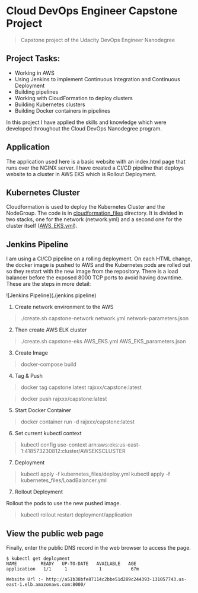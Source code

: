 # Cloud DevOps Engineer Capstone Project

> Capstone project of the Udacity DevOps Engineer Nanodegree

## Project Tasks:

* Working in AWS
* Using Jenkins to implement Continuous Integration and Continuous Deployment
* Building pipelines
* Working with CloudFormation to deploy clusters
* Building Kubernetes clusters
* Building Docker containers in pipelines

In this project I have applied the skills and knowledge which were developed throughout the Cloud DevOps Nanodegree program.

## Application
The application used here is a basic website with an index.html page that runs over the NGINX server. I have created a CI/CD pipeline that deploys website to a cluster in AWS EKS which is Rollout Deployment.

## Kubernetes Cluster

Cloudformation is used to deploy the Kubernetes Cluster and the NodeGroup. The code is in [cloudformation_files](clodformation_files) directory. It is divided in two stacks, one for the network (network.yml) and a second one for the cluster itself ([AWS_EKS.yml](cloudformation_files/AWS_EKS.yml)).


## Jenkins Pipeline

I am using a CI/CD pipeline on a rolling deployment. On each HTML change, the docker image is pushed to AWS and the Kubernetes pods are rolled out so they restart with the new image from the repository. There is a load balancer before the exposed 8000 TCP ports to avoid having downtime. These are the steps in more detail:

![Jenkins Pipeline](./jenkins pipeline)

1. Create network environment to the AWS 
> ./create.sh capstone-network network.yml network-parameters.json
2. Then create AWS ELK cluster 
> ./create.sh capstone-eks AWS_EKS.yml AWS_EKS_parameters.json
3. Create Image 
> docker-compose build
4. Tag & Push
> docker tag capstone:latest rajxxx/capstone:latest  

> docker push rajxxx/capstone:latest

5. Start Docker Container 
> docker container run -d rajxxx/capstone:latest

6. Set current kubectl context
> kubectl config use-context arn:aws:eks:us-east-1:418573230812:cluster/AWSEKSCLUSTER

7. Deployment
> kubectl apply -f kubernetes_files/deploy.yml
> kubectl apply -f kubernetes_files/LoadBalancer.yml

7. Rollout Deployment

Rollout the pods to use the new pushed image.
> kubectl rollout restart deployment/application

## View the public web page

Finally, enter the public DNS record in the web browser to access the page.

```
$ kubectl get deployment
NAME         READY   UP-TO-DATE   AVAILABLE   AGE
application   1/1     1            1           67m

Website Url :- http://a51b38bfe87114c2bbe51d289c244393-131057743.us-east-1.elb.amazonaws.com:8000/